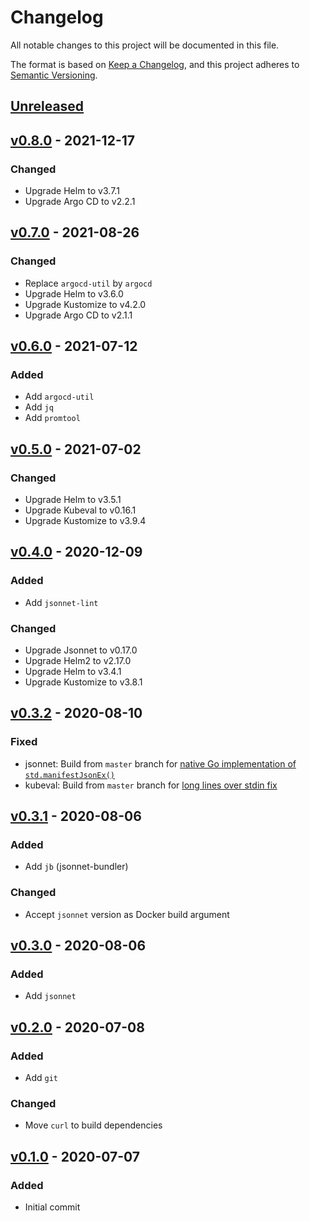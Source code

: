 # Changelog
All notable changes to this project will be documented in this file.

The format is based on [Keep a Changelog](https://keepachangelog.com/en/1.0.0/),
and this project adheres to [Semantic Versioning](https://semver.org/spec/v2.0.0.html).

## [Unreleased]
## [v0.8.0] - 2021-12-17
### Changed
- Upgrade Helm to v3.7.1
- Upgrade Argo CD to v2.2.1

## [v0.7.0] - 2021-08-26
### Changed
- Replace `argocd-util` by `argocd`
- Upgrade Helm to v3.6.0
- Upgrade Kustomize to v4.2.0
- Upgrade Argo CD to v2.1.1

## [v0.6.0] - 2021-07-12
### Added
- Add `argocd-util`
- Add `jq`
- Add `promtool`

## [v0.5.0] - 2021-07-02
### Changed
- Upgrade Helm to v3.5.1
- Upgrade Kubeval to v0.16.1
- Upgrade Kustomize to v3.9.4

## [v0.4.0] - 2020-12-09
### Added
- Add `jsonnet-lint`

### Changed
- Upgrade Jsonnet to v0.17.0
- Upgrade Helm2 to v2.17.0
- Upgrade Helm to v3.4.1
- Upgrade Kustomize to v3.8.1

## [v0.3.2] - 2020-08-10
### Fixed
- jsonnet: Build from `master` branch for [native Go implementation of `std.manifestJsonEx()`](https://github.com/google/go-jsonnet/pull/422)
- kubeval: Build from `master` branch for [long lines over stdin fix](https://github.com/instrumenta/kubeval/pull/220)

## [v0.3.1] - 2020-08-06
### Added
- Add `jb` (jsonnet-bundler)

### Changed
- Accept `jsonnet` version as Docker build argument

## [v0.3.0] - 2020-08-06
### Added
- Add `jsonnet`

## [v0.2.0] - 2020-07-08
### Added
- Add `git`

### Changed
- Move `curl` to build dependencies

## [v0.1.0] - 2020-07-07
### Added
- Initial commit

[Unreleased]: https://github.com/PaytmLabs/docker-kubernetes-ci/compare/v0.8.0...HEAD
[v0.8.0]: https://github.com/PaytmLabs/docker-kubernetes-ci/compare/v0.7.0...v0.8.0
[v0.7.0]: https://github.com/PaytmLabs/docker-kubernetes-ci/compare/v0.6.0...v0.7.0
[v0.6.0]: https://github.com/PaytmLabs/docker-kubernetes-ci/compare/v0.5.0...v0.6.0
[v0.5.0]: https://github.com/PaytmLabs/docker-kubernetes-ci/compare/v0.4.0...v0.5.0
[v0.4.0]: https://github.com/PaytmLabs/docker-kubernetes-ci/compare/v0.3.2...v0.4.0
[v0.3.2]: https://github.com/PaytmLabs/docker-kubernetes-ci/compare/v0.3.1...v0.3.2
[v0.3.1]: https://github.com/PaytmLabs/docker-kubernetes-ci/compare/v0.3.0...v0.3.1
[v0.3.0]: https://github.com/PaytmLabs/docker-kubernetes-ci/compare/v0.2.0...v0.3.0
[v0.2.0]: https://github.com/PaytmLabs/docker-kubernetes-ci/compare/v0.1.0...v0.2.0
[v0.1.0]: https://github.com/PaytmLabs/docker-kubernetes-ci/releases/tag/v0.1.0

